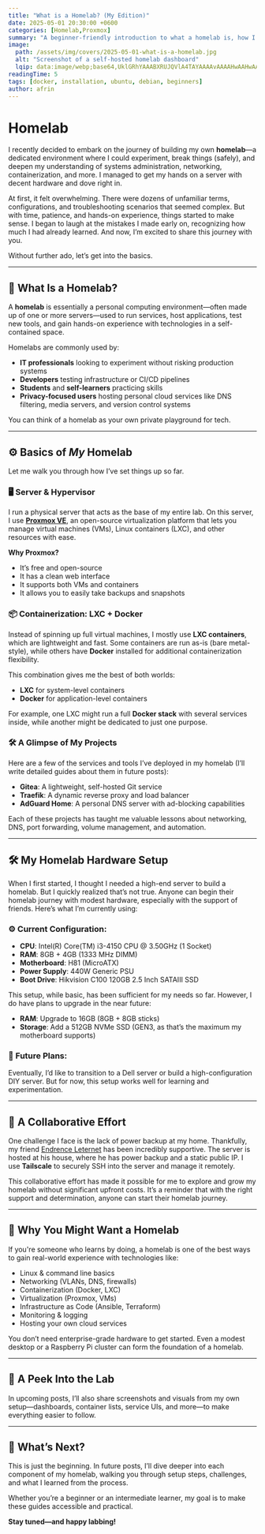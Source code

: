 ```yaml
---
title: "What is a Homelab? (My Edition)"
date: 2025-05-01 20:30:00 +0600
categories: [Homelab,Proxmox]
summary: "A beginner-friendly introduction to what a homelab is, how I built mine using Proxmox, LXC, and Docker, and why you might want to build one too."
image:
  path: /assets/img/covers/2025-05-01-what-is-a-homelab.jpg
  alt: "Screenshot of a self-hosted homelab dashboard"
  lqip: data:image/webp;base64,UklGRhYAAABXRUJQVlA4TAYAAAAvAAAAHwAAHwAAQUxQSAwAAAABAAAAAA==
readingTime: 5
tags: [docker, installation, ubuntu, debian, beginners]
author: afrin
---
```


# Homelab

I recently decided to embark on the journey of building my own **homelab**—a dedicated environment where I could experiment, break things (safely), and deepen my understanding of systems administration, networking, containerization, and more. I managed to get my hands on a server with decent hardware and dove right in.

At first, it felt overwhelming. There were dozens of unfamiliar terms, configurations, and troubleshooting scenarios that seemed complex. But with time, patience, and hands-on experience, things started to make sense. I began to laugh at the mistakes I made early on, recognizing how much I had already learned. And now, I’m excited to share this journey with you.

Without further ado, let’s get into the basics.

---

## 🧠 What Is a Homelab?

A **homelab** is essentially a personal computing environment—often made up of one or more servers—used to run services, host applications, test new tools, and gain hands-on experience with technologies in a self-contained space.

Homelabs are commonly used by:

- **IT professionals** looking to experiment without risking production systems  
- **Developers** testing infrastructure or CI/CD pipelines  
- **Students** and **self-learners** practicing skills  
- **Privacy-focused users** hosting personal cloud services like DNS filtering, media servers, and version control systems  

You can think of a homelab as your own private playground for tech.

---

## ⚙️ Basics of *My* Homelab

Let me walk you through how I’ve set things up so far.

### 🖥️ Server & Hypervisor

I run a physical server that acts as the base of my entire lab. On this server, I use **[Proxmox VE](https://www.proxmox.com/en/proxmox-ve)**, an open-source virtualization platform that lets you manage virtual machines (VMs), Linux containers (LXC), and other resources with ease.

**Why Proxmox?**
- It’s free and open-source  
- It has a clean web interface  
- It supports both VMs and containers  
- It allows you to easily take backups and snapshots  

### 📦 Containerization: LXC + Docker

Instead of spinning up full virtual machines, I mostly use **LXC containers**, which are lightweight and fast. Some containers are run as-is (bare metal-style), while others have **Docker** installed for additional containerization flexibility.

This combination gives me the best of both worlds:
- **LXC** for system-level containers  
- **Docker** for application-level containers  

For example, one LXC might run a full **Docker stack** with several services inside, while another might be dedicated to just one purpose.

### 🛠️ A Glimpse of My Projects

Here are a few of the services and tools I’ve deployed in my homelab (I’ll write detailed guides about them in future posts):

- **Gitea**: A lightweight, self-hosted Git service  
- **Traefik**: A dynamic reverse proxy and load balancer  
- **AdGuard Home**: A personal DNS server with ad-blocking capabilities  

Each of these projects has taught me valuable lessons about networking, DNS, port forwarding, volume management, and automation.

---

## 🛠️ My Homelab Hardware Setup

When I first started, I thought I needed a high-end server to build a homelab. But I quickly realized that’s not true. Anyone can begin their homelab journey with modest hardware, especially with the support of friends. Here’s what I’m currently using:

### ⚙️ Current Configuration:
- **CPU**: Intel(R) Core(TM) i3-4150 CPU @ 3.50GHz (1 Socket)  
- **RAM**: 8GB + 4GB (1333 MHz DIMM)  
- **Motherboard**: H81 (MicroATX)  
- **Power Supply**: 440W Generic PSU  
- **Boot Drive**: Hikvision C100 120GB 2.5 Inch SATAIII SSD  

This setup, while basic, has been sufficient for my needs so far. However, I do have plans to upgrade in the near future:
- **RAM**: Upgrade to 16GB (8GB + 8GB sticks)  
- **Storage**: Add a 512GB NVMe SSD (GEN3, as that’s the maximum my motherboard supports)  

### 🔮 Future Plans:
Eventually, I’d like to transition to a Dell server or build a high-configuration DIY server. But for now, this setup works well for learning and experimentation.

---

## 🤝 A Collaborative Effort

One challenge I face is the lack of power backup at my home. Thankfully, my friend [Endrence Leternet](https://endrence.link) has been incredibly supportive. The server is hosted at his house, where he has power backup and a static public IP. I use **Tailscale** to securely SSH into the server and manage it remotely.

This collaborative effort has made it possible for me to explore and grow my homelab without significant upfront costs. It’s a reminder that with the right support and determination, anyone can start their homelab journey.

---

## 🧭 Why You Might Want a Homelab

If you're someone who learns by doing, a homelab is one of the best ways to gain real-world experience with technologies like:

- Linux & command line basics  
- Networking (VLANs, DNS, firewalls)  
- Containerization (Docker, LXC)  
- Virtualization (Proxmox, VMs)  
- Infrastructure as Code (Ansible, Terraform)  
- Monitoring & logging  
- Hosting your own cloud services  

You don’t need enterprise-grade hardware to get started. Even a modest desktop or a Raspberry Pi cluster can form the foundation of a homelab.

---

## 📸 A Peek Into the Lab

In upcoming posts, I’ll also share screenshots and visuals from my own setup—dashboards, container lists, service UIs, and more—to make everything easier to follow.

---

## 🚀 What’s Next?

This is just the beginning. In future posts, I’ll dive deeper into each component of my homelab, walking you through setup steps, challenges, and what I learned from the process.

Whether you’re a beginner or an intermediate learner, my goal is to make these guides accessible and practical.

**Stay tuned—and happy labbing!**
